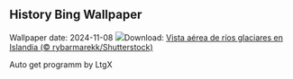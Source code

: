 ## History Bing Wallpaper
Wallpaper date: 2024-11-08
![](https://www.bing.com/th?id=OHR.GlacialRivers_ES-ES2177236307_UHD.jpg&w=1000)Download: [Vista aérea de ríos glaciares en Islandia (© rybarmarekk/Shutterstock)](https://www.bing.com/th?id=OHR.GlacialRivers_ES-ES2177236307_UHD.jpg)

Auto get programm by LtgX
